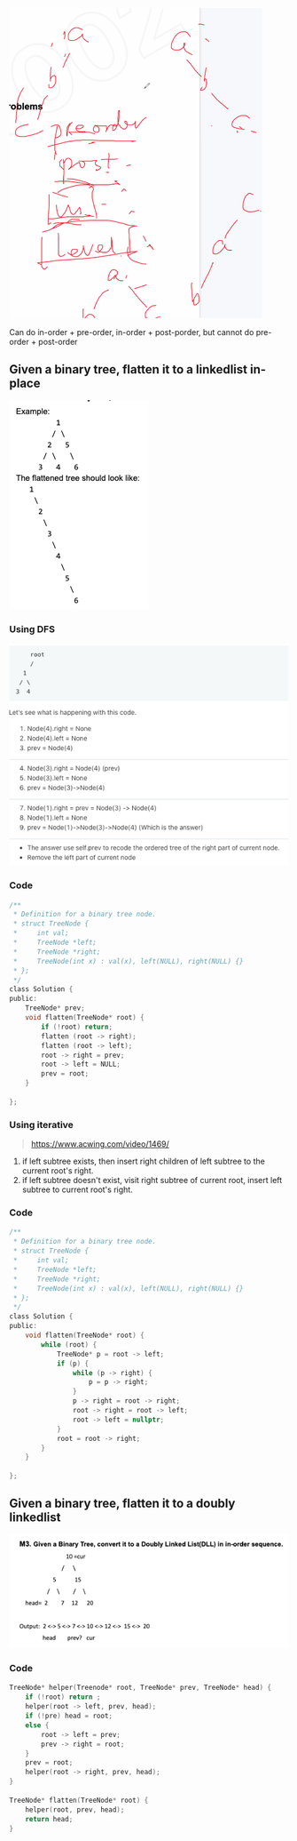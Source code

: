 ![Screen Shot 2020-07-30 at 10.41.47 PM.png](resources/270278FF3D98AA578466CD5AEF151C00.png)

Can do in-order + pre-order, in-order + post-porder, but cannot do pre-order + post-order

## Given a binary tree, flatten it to a linkedlist **in-place**

![Screen Shot 2020-09-11 at 8.24.44 PM.png](resources/5ACBBA2A06C977640E1A8769DE6F085A.png)

### Using DFS 

![Screen Shot 2020-09-11 at 9.15.07 PM.png](resources/283D95D8921F6988C2D0F32CE3EAC7D8.png)

### Code

```c
/**
 * Definition for a binary tree node.
 * struct TreeNode {
 *     int val;
 *     TreeNode *left;
 *     TreeNode *right;
 *     TreeNode(int x) : val(x), left(NULL), right(NULL) {}
 * };
 */
class Solution {
public:
    TreeNode* prev;
    void flatten(TreeNode* root) {
        if (!root) return;
        flatten (root -> right);
        flatten (root -> left);
        root -> right = prev;
        root -> left = NULL;
        prev = root;
    }
    
};
```

### Using iterative

> https://www.acwing.com/video/1469/

1. if left subtree exists, then insert right children of left subtree to the current root's right.
2. if left subtree doesn't exist, visit right subtree of current root, insert left subtree to current root's right.

### Code

```c
/**
 * Definition for a binary tree node.
 * struct TreeNode {
 *     int val;
 *     TreeNode *left;
 *     TreeNode *right;
 *     TreeNode(int x) : val(x), left(NULL), right(NULL) {}
 * };
 */
class Solution {
public:
    void flatten(TreeNode* root) {
        while (root) {
            TreeNode* p = root -> left;
            if (p) {
                while (p -> right) {
                    p = p -> right;
                }
                p -> right = root -> right;
                root -> right = root -> left;
                root -> left = nullptr;
            }
            root = root -> right;
        }
    }
    
};
```

## Given a binary tree, flatten it to a **doubly linkedlist**

![Screen Shot 2020-09-11 at 9.17.02 PM.png](resources/DBCD62EC150295E2DBF29B8FE91ED2BC.png)

### Code

```c
TreeNode* helper(Treenode* root, TreeNode* prev, TreeNode* head) {
    if (!root) return ;
    helper(root -> left, prev, head);
    if (!pre) head = root;
    else {
        root -> left = prev;
        prev -> right = root;
    }
    prev = root;
    helper(root -> right, prev, head);
}

TreeNode* flatten(TreeNode* root) {
    helper(root, prev, head);
    return head;
}
```
